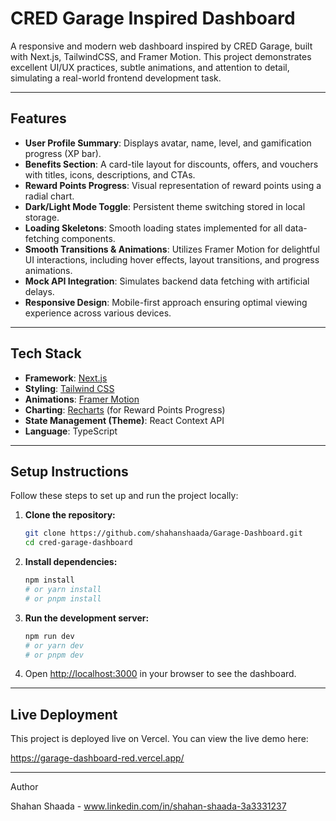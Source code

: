 # CRED Garage Inspired Dashboard

A responsive and modern web dashboard inspired by CRED Garage, built with Next.js, TailwindCSS, and Framer Motion. This project demonstrates excellent UI/UX practices, subtle animations, and attention to detail, simulating a real-world frontend development task.

---

## Features

* **User Profile Summary**: Displays avatar, name, level, and gamification progress (XP bar).
* **Benefits Section**: A card-tile layout for discounts, offers, and vouchers with titles, icons, descriptions, and CTAs.
* **Reward Points Progress**: Visual representation of reward points using a radial chart.
* **Dark/Light Mode Toggle**: Persistent theme switching stored in local storage.
* **Loading Skeletons**: Smooth loading states implemented for all data-fetching components.
* **Smooth Transitions & Animations**: Utilizes Framer Motion for delightful UI interactions, including hover effects, layout transitions, and progress animations.
* **Mock API Integration**: Simulates backend data fetching with artificial delays.
* **Responsive Design**: Mobile-first approach ensuring optimal viewing experience across various devices.

---

## Tech Stack

* **Framework**: [Next.js](https://nextjs.org/)
* **Styling**: [Tailwind CSS](https://tailwindcss.com/)
* **Animations**: [Framer Motion](https://www.framer.com/motion/)
* **Charting**: [Recharts](https://recharts.org/en-US/) (for Reward Points Progress)
* **State Management (Theme)**: React Context API
* **Language**: TypeScript

---

## Setup Instructions

Follow these steps to set up and run the project locally:

1.  **Clone the repository:**
    ```bash
    git clone https://github.com/shahanshaada/Garage-Dashboard.git
    cd cred-garage-dashboard
    ```
2.  **Install dependencies:**
    ```bash
    npm install
    # or yarn install
    # or pnpm install
    ```
3.  **Run the development server:**
    ```bash
    npm run dev
    # or yarn dev
    # or pnpm dev
    ```
4.  Open [http://localhost:3000](http://localhost:3000) in your browser to see the dashboard.

---

## Live Deployment

This project is deployed live on Vercel. You can view the live demo here:

https://garage-dashboard-red.vercel.app/


---

Author

Shahan Shaada - www.linkedin.com/in/shahan-shaada-3a3331237
